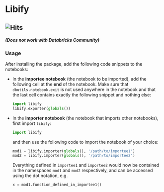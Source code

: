 # Libify
![Hits](https://hitcounter.pythonanywhere.com/count/tag.svg?url=libify)
---
##### (Does not work with Databricks Community)

### Usage
After installing the package, add the following code snippets to the notebooks:

+ In the **importee notebook** (the notebook to be imported), add the following cell at the **end** of the notebook. Make sure that `dbutils.notebook.exit` is not used anywhere in the notebook and that the last cell contains exactly the following snippet and nothing else:
  ``` python
  import libify
  libify.exporter(globals())
  ```


+ In the **importer notebook** (the notebook that imports other notebooks), first import `libify`:
  ``` python
  import libify
  ```
  and then use the following code to import the notebook of your choice:
  ``` python
  mod1 = libify.importer(globals(), '/path/to/importee1')
  mod2 = libify.importer(globals(), '/path/to/importee2')
  ```
  Everything defined in `importee1` and `importee2` would now be contained in the namespaces `mod1` and `mod2` respectively, and can be accessed using the dot notation, e.g.
  ```python
  x = mod1.function_defined_in_importee1()
  ```
